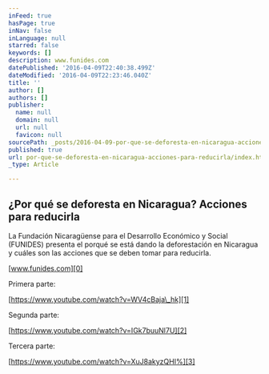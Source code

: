 ```yaml
---
inFeed: true
hasPage: true
inNav: false
inLanguage: null
starred: false
keywords: []
description: www.funides.com
datePublished: '2016-04-09T22:40:38.499Z'
dateModified: '2016-04-09T22:23:46.040Z'
title: ''
author: []
authors: []
publisher:
  name: null
  domain: null
  url: null
  favicon: null
sourcePath: _posts/2016-04-09-por-que-se-deforesta-en-nicaragua-acciones-para-reducirla.md
published: true
url: por-que-se-deforesta-en-nicaragua-acciones-para-reducirla/index.html
_type: Article

---
```

## ¿Por qué se deforesta en Nicaragua? Acciones para reducirla

La Fundación Nicaragüense para el Desarrollo Económico y Social (FUNIDES) presenta el porqué se está dando la deforestación en Nicaragua y cuáles son las acciones que se deben tomar para reducirla.

[www.funides.com][0]

Primera parte:

[https://www.youtube.com/watch?v=WV4cBaja\_hk][1]

Segunda parte:

[https://www.youtube.com/watch?v=IGk7buuNl7U][2]

Tercera parte:

[https://www.youtube.com/watch?v=XuJ8akyzQHI%][3]

[0]: http://www.funides.com/
[1]: https://www.youtube.com/watch?v=WV4cBaja_hk
[2]: https://www.youtube.com/watch?v=IGk7buuNl7U
[3]: https://www.youtube.com/watch?v=XuJ8akyzQHI%EF%BB%BF